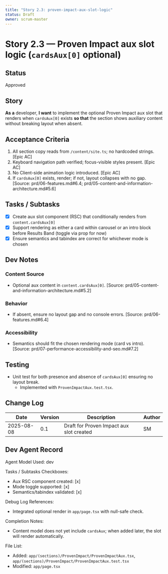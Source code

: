 ```yaml
---
title: "Story 2.3: proven-impact-aux-slot-logic"
status: Draft
owner: scrum-master
---
```


# Story 2.3 — Proven Impact aux slot logic (`cardsAux[0]` optional)

## Status

Approved

## Story

**As a** developer,
**I want** to implement the optional Proven Impact aux slot that renders when `cardsAux[0]` exists
**so that** the section shows auxiliary content without breaking layout when absent.

## Acceptance Criteria

1. All section copy reads from `/content/site.ts`; no hardcoded strings. [Epic AC]
2. Keyboard navigation path verified; focus-visible styles present. [Epic AC]
3. No Client-side animation logic introduced. [Epic AC]
4. If `cardsAux[0]` exists, render; if not, layout collapses with no gap. [Source: prd/06-features.md#6.4; prd/05-content-and-information-architecture.md#5.6]

## Tasks / Subtasks

- [x] Create aux slot component (RSC) that conditionally renders from `content.cardsAux[0]`
- [x] Support rendering as either a card within carousel or an intro block before Results Band (toggle via prop for now)
- [x] Ensure semantics and tabindex are correct for whichever mode is chosen

## Dev Notes

### Content Source

- Optional aux content in `content.cardsAux[0]`. [Source: prd/05-content-and-information-architecture.md#5.2]

### Behavior

- If absent, ensure no layout gap and no console errors. [Source: prd/06-features.md#6.4]

### Accessibility

- Semantics should fit the chosen rendering mode (card vs intro). [Source: prd/07-performance-accessibility-and-seo.md#7.2]

## Testing

- Unit test for both presence and absence of `cardsAux[0]` ensuring no layout break.
  - Implemented with `ProvenImpactAux.test.tsx`.

## Change Log

| Date       | Version | Description                              | Author |
| ---------- | ------- | ---------------------------------------- | ------ |
| 2025-08-08 | 0.1     | Draft for Proven Impact aux slot created | SM     |

## Dev Agent Record

Agent Model Used: dev

Tasks / Subtasks Checkboxes:

- Aux RSC component created: [x]
- Mode toggle supported: [x]
- Semantics/tabindex validated: [x]

Debug Log References:

- Integrated optional render in `app/page.tsx` with null-safe check.

Completion Notes:

- Content model does not yet include `cardsAux`; when added later, the slot will render automatically.

File List:

- Added: `app/(sections)/ProvenImpact/ProvenImpactAux.tsx`, `app/(sections)/ProvenImpact/ProvenImpactAux.test.tsx`
- Modified: `app/page.tsx`
